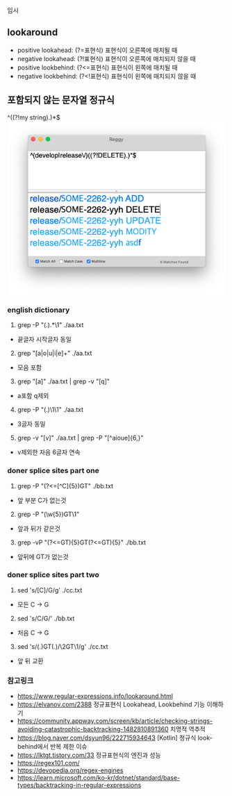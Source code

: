 임시

## lookaround
* positive lookahead: (?=표현식) 표현식이 오른쪽에 매치될 때
* negative lookahead: (?!표현식) 표현식이 오른쪽에 매치되지 않을 때
* positive lookbehind: (?<=표현식) 표현식이 왼쪽에 매치될 때
* negative lookbehind: (?<!표현식) 표현식이 왼쪽에 매치되지 않을 때

## 포함되지 않는 문자열 정규식
^((?!my string).)*$
![](../../attach/regex-look-ahead01.png)

### english dictionary
1. grep -P "(.).*\1" ./aa.txt
- 끝글자 시작글자 동일
2. grep "[a|o|u|i|e]\+" ./aa.txt
- 모음 포함
3. grep "[a]" ./aa.txt | grep -v "[q]"
- a포함 q제외
4. grep -P "(.)\1\1" ./aa.txt
- 3글자 동일
5. grep -v "[v]" ./aa.txt | grep -P "[^aioue]{6,}"
- v제외한 자음 6글자 연속

### doner splice sites part one
1. grep -P "(?<=[^C]{5})GT" ./bb.txt
- 앞 부분 C가 없는것
2. grep -P "(\w{5})GT\1"
- 앞과 뒤가 같은것
3. grep -vP "(?<=GT){5}GT(?<=GT){5}" ./bb.txt
- 앞뒤에 GT가 없는것

### doner splice sites part two
1. sed 's/[C]/G/g' ./cc.txt
- 모든 C -> G
2. sed 's/C/G/' ./bb.txt
- 처음 C -> G
3. sed 's/(.)GT(.)/\2GT\1/g' ./cc.txt
- 앞 뒤 교환


### 참고링크
* https://www.regular-expressions.info/lookaround.html
* https://elvanov.com/2388 정규표현식 Lookahead, Lookbehind 기능 이해하기
* https://community.appway.com/screen/kb/article/checking-strings-avoiding-catastrophic-backtracking-1482810891360 치명적 역추적
* https://blog.naver.com/dsyun96/222715934643 [Kotlin] 정규식 look-behind에서 반복 제한 이슈
* https://lktgt.tistory.com/33 정규표현식의 엔진과 성능
* https://regex101.com/
* https://devopedia.org/regex-engines
* https://learn.microsoft.com/ko-kr/dotnet/standard/base-types/backtracking-in-regular-expressions

